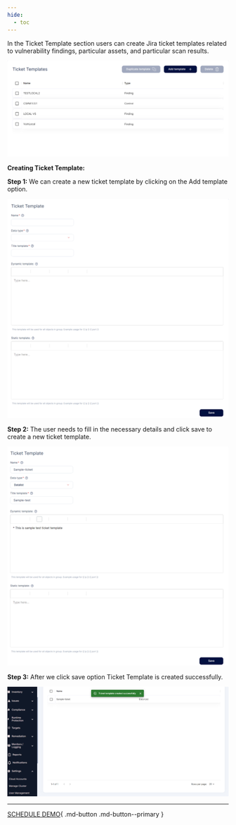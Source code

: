 ```yaml
---
hide:
  - toc
---
```


In the Ticket Template section users can create Jira ticket templates related to vulnerability findings, particular assets, and particular scan results. 


![](images/ticket-1.png)

**Creating Ticket Template:**

**Step 1:** We can create a new ticket template by clicking on the Add template option. 

![](images/ticket-2.png)

**Step 2:** The user needs to fill in the necessary details and click save to create a new ticket template. 

![](images/ticket-3.png)

**Step 3:** After we click save option Ticket Template is created successfully. 

![](images/ticket-4.png)


- - - 
[SCHEDULE DEMO](https://www.accuknox.com/contact-us){ .md-button .md-button--primary }
